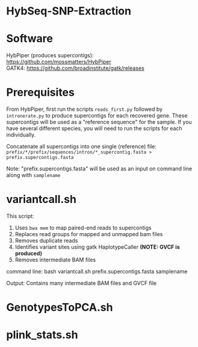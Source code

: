 # HybSeq-SNP-Extraction

# Software
HybPiper (produces supercontigs): https://github.com/mossmatters/HybPiper <br/>
GATK4: https://github.com/broadinstitute/gatk/releases 


# Prerequisites
From HybPiper, first run  the scripts ``` reads_first.py ``` followed by ```intronerate.py``` to produce supercontigs for each recovered gene. These supercontigs will be used as a 
"reference sequence" for the sample. If you have several different species, you will need to run the scripts for each individually.

Concatenate all supercontigs into one single (reference) file: 
``` prefix/*/prefix/sequences/intron/*_supercontig.fasta > prefix.supercontigs.fasta ```

Note: "prefix.supercontigs.fasta" will be used as an input on command line along with ```samplename```

# <b> variantcall.sh </b>
This script:
1. Uses ```bwa mem``` to map paired-end reads to supercontigs
2. Replaces read groups for mapped and unmapped bam files
2. Removes duplicate reads 
3. Identifies variant sites using gatk HaplotypeCaller <b>(NOTE: GVCF is produced) </b>
4. Removes intermediate BAM files

command line: bash variantcall.sh prefix.supercontigs.fasta samplename

Output: Contains many intermediate BAM files and GVCF file

# <b> GenotypesToPCA.sh </b> 

# <b> plink_stats.sh </b>

